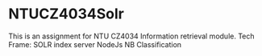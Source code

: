 # NTUCZ4034Solr
This is an assignment for NTU CZ4034 Information retrieval module. 
Tech Frame:
SOLR index server
NodeJs
NB Classification 
